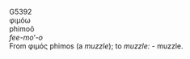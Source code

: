 <body>
  <p>G5392<br>  φιμόω  <br> phimoō  <br><i>fee-mo‘-o </i><br>From   φιμός    phimos   (a <i>muzzle</i>); to <i>muzzle:</i> - muzzle.<br></p>
 </body>